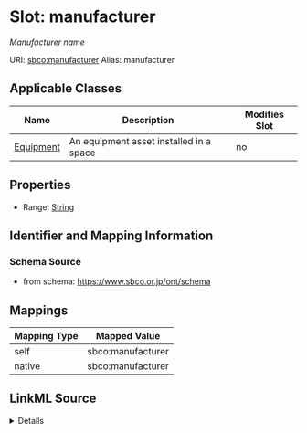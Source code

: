 

# Slot: manufacturer 


_Manufacturer name_





URI: [sbco:manufacturer](https://www.sbco.or.jp/ont/manufacturer)
Alias: manufacturer

<!-- no inheritance hierarchy -->





## Applicable Classes

| Name | Description | Modifies Slot |
| --- | --- | --- |
| [Equipment](Equipment.md) | An equipment asset installed in a space |  no  |






## Properties

* Range: [String](String.md)




## Identifier and Mapping Information






### Schema Source


* from schema: https://www.sbco.or.jp/ont/schema




## Mappings

| Mapping Type | Mapped Value |
| ---  | ---  |
| self | sbco:manufacturer |
| native | sbco:manufacturer |




## LinkML Source

<details>
```yaml
name: manufacturer
description: Manufacturer name
from_schema: https://www.sbco.or.jp/ont/schema
rank: 1000
alias: manufacturer
domain_of:
- Equipment
range: string

```
</details>
